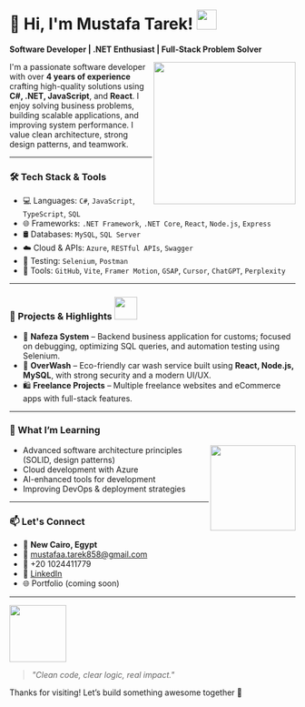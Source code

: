 # 👋 Hi, I'm Mustafa Tarek! <img src="https://media.giphy.com/media/hvRJCLFzcasrR4ia7z/giphy.gif" width="35" />

**Software Developer | .NET Enthusiast | Full-Stack Problem Solver**

<img align="right" src="https://media.giphy.com/media/qgQUggAC3Pfv687qPC/giphy.gif" width="250" />

I'm a passionate software developer with over **4 years of experience** crafting high-quality solutions using **C#, .NET, JavaScript**, and **React**. I enjoy solving business problems, building scalable applications, and improving system performance. I value clean architecture, strong design patterns, and teamwork.

---

### 🛠 Tech Stack & Tools

- 💻 Languages: `C#`, `JavaScript`, `TypeScript`, `SQL`
- 🌐 Frameworks: `.NET Framework`, `.NET Core`, `React`, `Node.js`, `Express`
- 🛢 Databases: `MySQL`, `SQL Server`
- ☁️ Cloud & APIs: `Azure`, `RESTful APIs`, `Swagger`
- 🧪 Testing: `Selenium`, `Postman`
- 🔧 Tools: `GitHub`, `Vite`, `Framer Motion`, `GSAP`, `Cursor`, `ChatGPT`, `Perplexity`

---

### 🚀 Projects & Highlights <img src="https://media.giphy.com/media/du3J3cXyzhj75IOgvA/giphy.gif" width="40" />

- 🔧 **Nafeza System** – Backend business application for customs; focused on debugging, optimizing SQL queries, and automation testing using Selenium.
- 🧼 **OverWash** – Eco-friendly car wash service built using **React, Node.js, MySQL**, with strong security and a modern UI/UX.
- 🛍 **Freelance Projects** – Multiple freelance websites and eCommerce apps with full-stack features.

---

### 🧠 What I’m Learning

<img src="https://media.giphy.com/media/f3iwJFOVOwuy7K6FFw/giphy.gif" width="150" align="right" />

- Advanced software architecture principles (SOLID, design patterns)
- Cloud development with Azure
- AI-enhanced tools for development
- Improving DevOps & deployment strategies

---

### 📫 Let's Connect

- 📍 **New Cairo, Egypt**
- 📧 [mustafaa.tarek858@gmail.com](mailto:mustafaa.tarek858@gmail.com)
- 📱 +20 1024411779
- 🔗 [LinkedIn](https://www.linkedin.com/in/mustafatarekl/)
- 🌐 Portfolio (coming soon)

---

<img src="https://media.giphy.com/media/du3J3cXyzhj75IOgvA/giphy.gif" width="100"/>

> *"Clean code, clear logic, real impact."*

Thanks for visiting! Let’s build something awesome together 🚀
